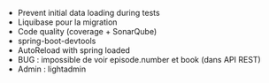 - Prevent initial data loading during tests
- Liquibase pour la migration
- Code quality (coverage + SonarQube)
- spring-boot-devtools
- AutoReload with spring loaded
- BUG : impossible de voir episode.number et book (dans API REST)
- Admin : lightadmin
